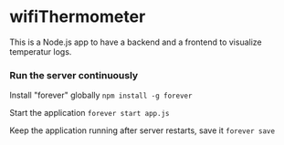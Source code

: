 # wifiThermometer
This is a Node.js app to have a backend and a frontend to visualize temperatur logs.

### Run the server continuously

Install "forever" globally
`npm install -g forever`

Start the application
`forever start app.js`

Keep the application running after server restarts, save it
`forever save`
